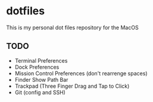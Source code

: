 # dotfiles

This is my personal dot files repository for the MacOS


## TODO
- Terminal Preferences
- Dock Preferences
- Mission Control Preferences (don't rearrenge spaces)
- Finder Show Path Bar
- Trackpad (Three Finger Drag and Tap to Click)
- Git (config and SSH)
